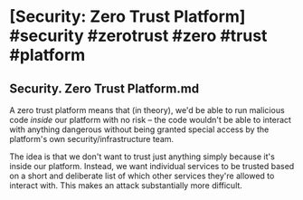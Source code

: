 # [Security: Zero Trust Platform] #security #zerotrust #zero #trust #platform

## Security. Zero Trust Platform.md

A zero trust platform means that (in theory), we'd be able to run malicious code _inside_ our platform with no risk – the code wouldn't be able to interact with anything dangerous without being granted special access by the platform's own security/infrastructure team.

The idea is that we don't want to trust just anything simply because it's inside our platform. Instead, we want individual services to be trusted based on a short and deliberate list of which other services they're allowed to interact with. This makes an attack substantially more difficult.

